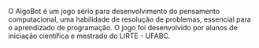  O AlgoBot é um jogo sério para desenvolvimento do pensamento computacional, uma habilidade de resolução de problemas, essencial para o aprendizado de programação. O jogo foi desenvolvido por alunos de iniciação científica e mestrado do LIRTE - UFABC.
